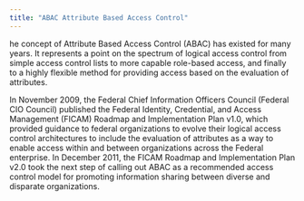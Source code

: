 ```yaml
---
title: "ABAC Attribute Based Access Control"
---
```


he concept of Attribute Based Access Control (ABAC) has existed for many years. It represents a point on the spectrum of logical access control from simple access control lists to more capable role-based access, and finally to a highly flexible method for providing access based on the evaluation of attributes.

In November 2009, the Federal Chief Information Officers Council (Federal CIO Council) published the Federal Identity, Credential, and Access Management (FICAM) Roadmap and Implementation Plan v1.0, which provided guidance to federal organizations to evolve their logical access control architectures to include the evaluation of attributes as a way to enable access within and between organizations across the Federal enterprise. In December 2011, the FICAM Roadmap and Implementation Plan v2.0 took the next step of calling out ABAC as a recommended access control model for promoting information sharing between diverse and disparate organizations.

